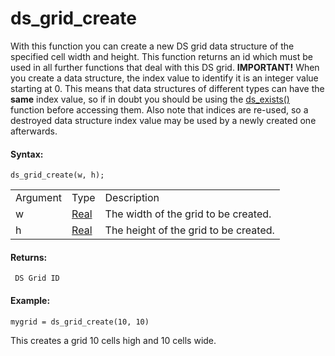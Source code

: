 # ds_grid_create

With this function you can create a new DS grid data structure of the
specified cell width and height. This function returns an id which must
be used in all further functions that deal with this DS grid.
**IMPORTANT!** When you create a data structure, the index value to
identify it is an integer value starting at 0. This means that data
structures of different types can have the **same** index value, so if
in doubt you should be using the [ ds_exists() ](../ds_exists)
function before accessing them. Also note that indices are re-used, so a
destroyed data structure index value may be used by a newly created one
afterwards.

#### Syntax:

``` gml
ds_grid_create(w, h);
```

|          |                                                                         |                                       |
|----------|-------------------------------------------------------------------------|---------------------------------------|
| Argument | Type                                                                    | Description                           |
| w        |  [Real](../../../../../GameMaker_Language/GML_Overview/Data_Types)  | The width of the grid to be created.  |
| h        |  [Real](../../../../../GameMaker_Language/GML_Overview/Data_Types)  | The height of the grid to be created. |

#### Returns:

``` gml
 DS Grid ID
```

#### Example:

``` gml
mygrid = ds_grid_create(10, 10)
```

This creates a grid 10 cells high and 10 cells wide.
